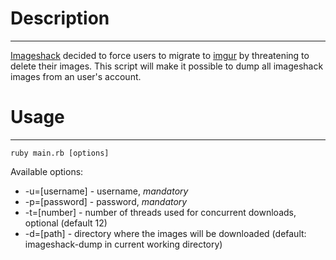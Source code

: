 # Description
- - -
[Imageshack](http://www.imageshack.us) decided to force users to migrate to [imgur](http://imgur.com) by threatening to delete their images. This script will make it possible to dump all imageshack images from an user's account.

# Usage
- - -
`ruby main.rb [options]`

Available options:
-   -u=[username] - username, *mandatory*
-   -p=[password] - password, *mandatory*
-   -t=[number] - number of threads used for concurrent downloads, optional (default 12)
-   -d=[path] - directory where the images will be downloaded (default: imageshack-dump in current working directory)
